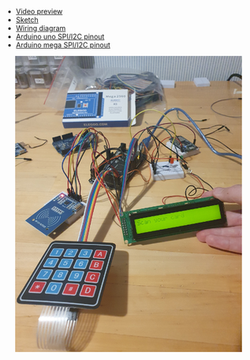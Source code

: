 - [Video preview](https://youtu.be/)
- [Sketch](Sketch.ino)
- [Wiring diagram](Wiring.jpg) 
- [Arduino uno SPI/I2C pinout](Arduino%20uno%20pinout.jpg)
- [Arduino mega SPI/I2C pinout](Arduino%20mega%20pinout.jpeg)

<p align="center">
  <img width="460" height="600" src="Photo.jpg">
</p>